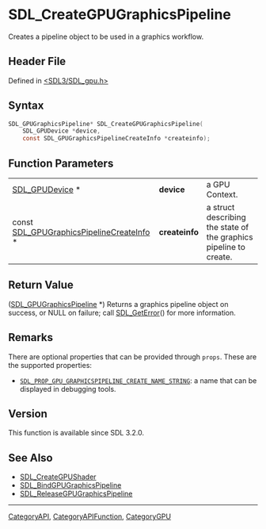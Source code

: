 # SDL_CreateGPUGraphicsPipeline

Creates a pipeline object to be used in a graphics workflow.

## Header File

Defined in [<SDL3/SDL_gpu.h>](https://github.com/libsdl-org/SDL/blob/main/include/SDL3/SDL_gpu.h)

## Syntax

```c
SDL_GPUGraphicsPipeline* SDL_CreateGPUGraphicsPipeline(
    SDL_GPUDevice *device,
    const SDL_GPUGraphicsPipelineCreateInfo *createinfo);
```

## Function Parameters

|                                                                                |                |                                                                   |
| ------------------------------------------------------------------------------ | -------------- | ----------------------------------------------------------------- |
| [SDL_GPUDevice](SDL_GPUDevice) *                                               | **device**     | a GPU Context.                                                    |
| const [SDL_GPUGraphicsPipelineCreateInfo](SDL_GPUGraphicsPipelineCreateInfo) * | **createinfo** | a struct describing the state of the graphics pipeline to create. |

## Return Value

([SDL_GPUGraphicsPipeline](SDL_GPUGraphicsPipeline) *) Returns a graphics
pipeline object on success, or NULL on failure; call
[SDL_GetError](SDL_GetError)() for more information.

## Remarks

There are optional properties that can be provided through `props`. These
are the supported properties:

- [`SDL_PROP_GPU_GRAPHICSPIPELINE_CREATE_NAME_STRING`](SDL_PROP_GPU_GRAPHICSPIPELINE_CREATE_NAME_STRING):
  a name that can be displayed in debugging tools.

## Version

This function is available since SDL 3.2.0.

## See Also

- [SDL_CreateGPUShader](SDL_CreateGPUShader)
- [SDL_BindGPUGraphicsPipeline](SDL_BindGPUGraphicsPipeline)
- [SDL_ReleaseGPUGraphicsPipeline](SDL_ReleaseGPUGraphicsPipeline)






----
[CategoryAPI](CategoryAPI), [CategoryAPIFunction](CategoryAPIFunction), [CategoryGPU](CategoryGPU)


